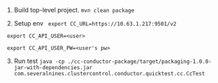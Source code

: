 1. Build top-level project.
```mvn clean package```

2. Setup env
``` export CC_URL=https://10.63.1.217:9501/v2```

``` export CC_API_USER=<user>```

``` export CC_API_USER_PW=<user's pw>```

3. Run test
```java -cp ./cc-conductor-package/target/packaging-1.0.0-jar-with-dependencies.jar com.severalnines.clustercontrol.conductor.quicktest.cc.CcTest```


